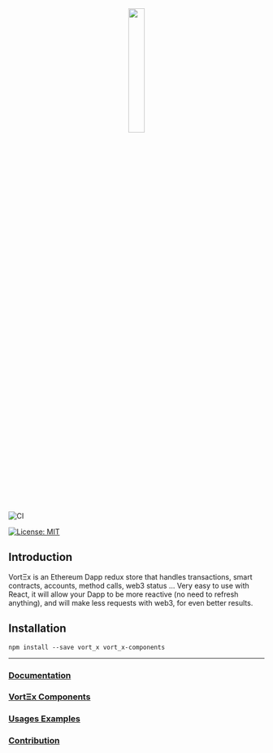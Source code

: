 <!--
  Title: Vortex
  Description: And Ethereum Dapp React and Redux tool taking care of transactions, smart contracts and many more !
  Author: mortimr
  -->
<div align="center" >
<img width="25%" src="https://raw.githubusercontent.com/Horyus/vort_x/master/.assets/vortex.png">
</div>

![CI](https://teamcity.rotaru.fr:2702/app/rest/builds/buildType:VortX_VortXBuild/statusIcon)


[![License: MIT](https://img.shields.io/badge/License-MIT-yellow.svg)](https://opensource.org/licenses/MIT)

## Introduction

VortΞx is an Ethereum Dapp redux store that handles transactions, smart contracts, accounts, method calls, web3 status ... Very easy to use with React, it will allow your Dapp to be more reactive (no need to refresh anything), and will make less requests with web3, for even better results.


## Installation

```
npm install --save vort_x vort_x-components
```

----

### [Documentation](https://vort-x.readthedocs.io/)

### [VortΞx Components](https://github.com/Horyus/vort_x-components)

### [Usages Examples](https://github.com/Horyus/vort_x-demo)

### [Contribution](./CONTRIBUTING.md)

